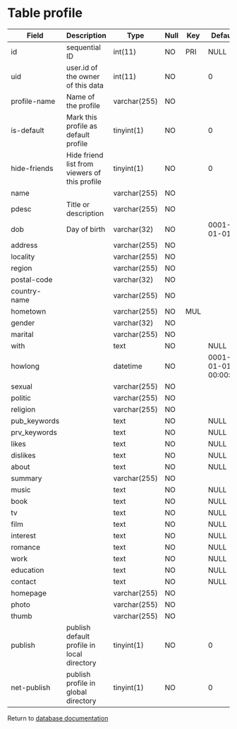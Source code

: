 Table profile
=============

| Field        | Description                                   | Type         | Null | Key | Default             | Extra          |
|--------------|-----------------------------------------------|--------------|------|-----|---------------------|----------------|
| id           | sequential ID                                 | int(11)      | NO   | PRI | NULL                | auto_increment |
| uid          | user.id of the owner of this data             | int(11)      | NO   |     | 0                   |                |
| profile-name | Name of the profile                           | varchar(255) | NO   |     |                     |                |
| is-default   | Mark this profile as default profile          | tinyint(1)   | NO   |     | 0                   |                |
| hide-friends | Hide friend list from viewers of this profile | tinyint(1)   | NO   |     | 0                   |                |
| name         |                                               | varchar(255) | NO   |     |                     |                |
| pdesc        | Title or description                          | varchar(255) | NO   |     |                     |                |
| dob          | Day of birth                                  | varchar(32)  | NO   |     | 0001-01-01          |                |
| address      |                                               | varchar(255) | NO   |     |                     |                |
| locality     |                                               | varchar(255) | NO   |     |                     |                |
| region       |                                               | varchar(255) | NO   |     |                     |                |
| postal-code  |                                               | varchar(32)  | NO   |     |                     |                |
| country-name |                                               | varchar(255) | NO   |     |                     |                |
| hometown     |                                               | varchar(255) | NO   | MUL |                     |                |
| gender       |                                               | varchar(32)  | NO   |     |                     |                |
| marital      |                                               | varchar(255) | NO   |     |                     |                |
| with         |                                               | text         | NO   |     | NULL                |                |
| howlong      |                                               | datetime     | NO   |     | 0001-01-01 00:00:00 |                |
| sexual       |                                               | varchar(255) | NO   |     |                     |                |
| politic      |                                               | varchar(255) | NO   |     |                     |                |
| religion     |                                               | varchar(255) | NO   |     |                     |                |
| pub_keywords |                                               | text         | NO   |     | NULL                |                |
| prv_keywords |                                               | text         | NO   |     | NULL                |                |
| likes        |                                               | text         | NO   |     | NULL                |                |
| dislikes     |                                               | text         | NO   |     | NULL                |                |
| about        |                                               | text         | NO   |     | NULL                |                |
| summary      |                                               | varchar(255) | NO   |     |                     |                |
| music        |                                               | text         | NO   |     | NULL                |                |
| book         |                                               | text         | NO   |     | NULL                |                |
| tv           |                                               | text         | NO   |     | NULL                |                |
| film         |                                               | text         | NO   |     | NULL                |                |
| interest     |                                               | text         | NO   |     | NULL                |                |
| romance      |                                               | text         | NO   |     | NULL                |                |
| work         |                                               | text         | NO   |     | NULL                |                |
| education    |                                               | text         | NO   |     | NULL                |                |
| contact      |                                               | text         | NO   |     | NULL                |                |
| homepage     |                                               | varchar(255) | NO   |     |                     |                |
| photo        |                                               | varchar(255) | NO   |     |                     |                |
| thumb        |                                               | varchar(255) | NO   |     |                     |                |
| publish      | publish default profile in local directory    | tinyint(1)   | NO   |     | 0                   |                |
| net-publish  | publish profile in global directory           | tinyint(1)   | NO   |     | 0                   |                |

Return to [database documentation](help/database)
